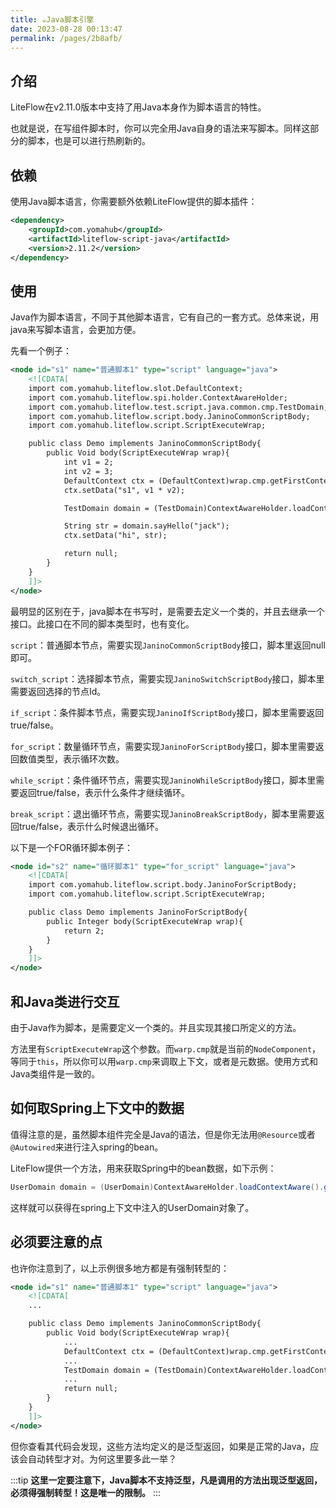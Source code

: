 ```yaml
---
title: ☕️Java脚本引擎
date: 2023-08-28 00:13:47
permalink: /pages/2b8afb/
---
```


## 介绍

LiteFlow在v2.11.0版本中支持了用Java本身作为脚本语言的特性。

也就是说，在写组件脚本时，你可以完全用Java自身的语法来写脚本。同样这部分的脚本，也是可以进行热刷新的。

## 依赖

使用Java脚本语言，你需要额外依赖LiteFlow提供的脚本插件：

```xml
<dependency>
    <groupId>com.yomahub</groupId>
    <artifactId>liteflow-script-java</artifactId>
    <version>2.11.2</version>
</dependency>
```

## 使用

Java作为脚本语言，不同于其他脚本语言，它有自己的一套方式。总体来说，用java来写脚本语言，会更加方便。

先看一个例子：

```xml
<node id="s1" name="普通脚本1" type="script" language="java">
    <![CDATA[
    import com.yomahub.liteflow.slot.DefaultContext;
    import com.yomahub.liteflow.spi.holder.ContextAwareHolder;
    import com.yomahub.liteflow.test.script.java.common.cmp.TestDomain;
    import com.yomahub.liteflow.script.body.JaninoCommonScriptBody;
    import com.yomahub.liteflow.script.ScriptExecuteWrap;

    public class Demo implements JaninoCommonScriptBody{
        public Void body(ScriptExecuteWrap wrap){
            int v1 = 2;
            int v2 = 3;
            DefaultContext ctx = (DefaultContext)wrap.cmp.getFirstContextBean();
            ctx.setData("s1", v1 * v2);

            TestDomain domain = (TestDomain)ContextAwareHolder.loadContextAware().getBean(TestDomain.class);

            String str = domain.sayHello("jack");
            ctx.setData("hi", str);

            return null;
        }
    }
    ]]>
</node>
```

最明显的区别在于，java脚本在书写时，是需要去定义一个类的，并且去继承一个接口。此接口在不同的脚本类型时，也有变化。

`script`：普通脚本节点，需要实现`JaninoCommonScriptBody`接口，脚本里返回null即可。

`switch_script`：选择脚本节点，需要实现`JaninoSwitchScriptBody`接口，脚本里需要返回选择的节点Id。

`if_script`：条件脚本节点，需要实现`JaninoIfScriptBody`接口，脚本里需要返回true/false。

`for_script`：数量循环节点，需要实现`JaninoForScriptBody`接口，脚本里需要返回数值类型，表示循环次数。

`while_script`：条件循环节点，需要实现`JaninoWhileScriptBody`接口，脚本里需要返回true/false，表示什么条件才继续循环。

`break_script`：退出循环节点，需要实现`JaninoBreakScriptBody`，脚本里需要返回true/false，表示什么时候退出循环。

以下是一个FOR循环脚本例子：

```xml
<node id="s2" name="循环脚本1" type="for_script" language="java">
    <![CDATA[
    import com.yomahub.liteflow.script.body.JaninoForScriptBody;
    import com.yomahub.liteflow.script.ScriptExecuteWrap;

    public class Demo implements JaninoForScriptBody{
        public Integer body(ScriptExecuteWrap wrap){
            return 2;
        }
    }
    ]]>
</node>
```

## 和Java类进行交互

由于Java作为脚本，是需要定义一个类的。并且实现其接口所定义的方法。

方法里有`ScriptExecuteWrap`这个参数。而`warp.cmp`就是当前的`NodeComponent`，等同于`this`，所以你可以用`warp.cmp`来调取上下文，或者是元数据。使用方式和Java类组件是一致的。

## 如何取Spring上下文中的数据

值得注意的是，虽然脚本组件完全是Java的语法，但是你无法用`@Resource`或者`@Autowired`来进行注入spring的bean。

LiteFlow提供一个方法，用来获取Spring中的bean数据，如下示例：

```java
UserDomain domain = (UserDomain)ContextAwareHolder.loadContextAware().getBean(UserDomain.class);
```

这样就可以获得在spring上下文中注入的UserDomain对象了。

## 必须要注意的点

也许你注意到了，以上示例很多地方都是有强制转型的：

```xml
<node id="s1" name="普通脚本1" type="script" language="java">
    <![CDATA[
    ...

    public class Demo implements JaninoCommonScriptBody{
        public Void body(ScriptExecuteWrap wrap){
            ...
            DefaultContext ctx = (DefaultContext)wrap.cmp.getFirstContextBean();
            ...
            TestDomain domain = (TestDomain)ContextAwareHolder.loadContextAware().getBean(TestDomain.class);
            ...
            return null;
        }
    }
    ]]>
</node>
```

但你查看其代码会发现，这些方法均定义的是泛型返回，如果是正常的Java，应该会自动转型才对。为何这里要多此一举？

:::tip
**这里一定要注意下，Java脚本不支持泛型，凡是调用的方法出现泛型返回，必须得强制转型！这是唯一的限制。**
:::